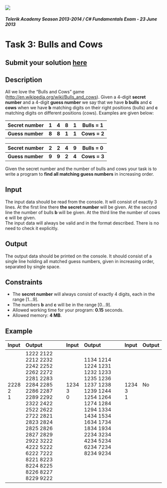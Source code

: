 ﻿<img src="https://raw.githubusercontent.com/TelerikAcademy/Common/master/logos/telerik-header-logo.png" />

#### _Telerik Academy Season 2013-2014 / C# Fundamentals Exam - 23 June 2013_

# Task 3: Bulls and Cows

## Submit your solution [here](http://bgcoder.com/Contests/Practice/Index/91#2)

## Description   

All we love the “Bulls and Cows” game (http://en.wikipedia.org/wiki/Bulls_and_cows). Given a 4-digit **secret number** and a 4-digit **guess number** we say that we have **b bulls** and **c cows** when we have **b** matching digits on their right positions (bulls) and **c** matching digits on different positions (cows). Examples are given below:

|Secret number|1|4|8|1|Bulls = 1|
|-------------|-|-|-|-|----------|
|**Guess number**|**8**|**8**|**1**|**1**|**Cows = 2**|

|Secret number|2|2|4|9|Bulls = 0|
|-------------|-|-|-|-|----------|
|**Guess number**|**9**|**9**|**2**|**4**|**Cows = 3**|

Given the secret number and the number of bulls and cows your task is to write a program to **find all matching guess numbers** in increasing order.

## Input  

The input data should be read from the console. It will consist of exactly 3 lines. At the first line there **the secret number** will be given. At the second line the number of bulls **b** will be given. At the third line the number of cows **c** will be given.  
The input data will always be valid and in the format described. There is no need to check it explicitly.

## Output

The output data should be printed on the console. It should consist of a single line holding all matched guess numbers, given in increasing order, separated by single space.

## Constraints

- The **secret number** will always consist of exactly 4 digits, each in the range [1…9].
- The numbers **b** and **c** will be in the range [0…9].
- Allowed working time for your program: **0.15** seconds.
- Allowed memory: **4 MB**.

## Example

|Input|Output|Input|Output|Input|Output|
|:-------------|:--------------|:-------------|:--------------|:-------------|:--------------|
|2228<br/>2<br/>1<br/><br/><br/><br/><br/><br/><br/><br/><br/>|1222 2122 2212 2232<br/>2242 2252 2262 2272<br/>2281 2283 2284 2285<br/>2286 2287 2289 2292<br/>2322 2422 2522 2622<br/>2722 2821 2823 2824<br/>2825 2826 2827 2829<br/>2922 3222 4222 5222<br/>6222 7222 8221 8223<br/>8224 8225 8226 8227<br/>8229 9222|1234<br/>3<br/>0<br/><br/><br/><br/><br/><br/><br/><br/><br/>|1134 1214 1224 1231<br/>1232 1233 1235 1236<br/>1237 1238 1239 1244<br/>1254 1264 1274 1284<br/>1294 1334 1434 1534<br/>1634 1734 1834 1934<br/>2234 3234 4234 5234<br/>6234 7234 8234 9234<br/><br/><br/><br/>|1234<br/>3<br/>1<br/><br/><br/><br/><br/><br/><br/><br/><br/>|No<br/><br/><br/><br/><br/><br/><br/><br/><br/><br/><br/>|





